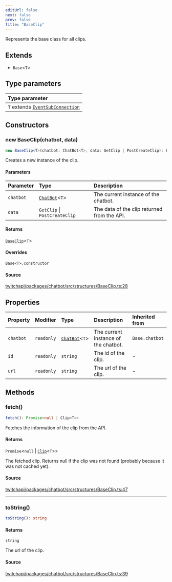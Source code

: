 ```yaml
---
editUrl: false
next: false
prev: false
title: "BaseClip"
---
```


Represents the base class for all clips.

## Extends

- `Base`\<`T`\>

## Type parameters

| Type parameter |
| :------ |
| `T` extends [`EventSubConnection`](/api/chatbot/enumerations/eventsubconnection/) |

## Constructors

### new BaseClip(chatbot, data)

```ts
new BaseClip<T>(chatbot: ChatBot<T>, data: GetClip | PostCreateClip): BaseClip<T>
```

Creates a new instance of the clip.

#### Parameters

| Parameter | Type | Description |
| :------ | :------ | :------ |
| `chatbot` | [`ChatBot`](/api/chatbot/classes/chatbot/)\<`T`\> | The current instance of the chatbot. |
| `data` | `GetClip` \| `PostCreateClip` | The data of the clip returned from the API. |

#### Returns

[`BaseClip`](/api/chatbot/classes/baseclip/)\<`T`\>

#### Overrides

`Base<T>.constructor`

#### Source

[twitchapi/packages/chatbot/src/structures/BaseClip.ts:28](https://github.com/pablornc/twitchapi//blob/f8a75ccd701e54db4c91e2b0128974da23f25d14/packages/chatbot/src/structures/BaseClip.ts#L28)

## Properties

| Property | Modifier | Type | Description | Inherited from |
| :------ | :------ | :------ | :------ | :------ |
| `chatbot` | `readonly` | [`ChatBot`](/api/chatbot/classes/chatbot/)\<`T`\> | The current instance of the chatbot. | `Base.chatbot` |
| `id` | `readonly` | `string` | The id of the clip. | - |
| `url` | `readonly` | `string` | The url of the clip. | - |

## Methods

### fetch()

```ts
fetch(): Promise<null | Clip<T>>
```

Fetches the information of the clip from the API.

#### Returns

`Promise`\<`null` \| [`Clip`](/api/chatbot/classes/clip/)\<`T`\>\>

The fetched clip. Returns null if the clip was not found (probably because it was not cached yet).

#### Source

[twitchapi/packages/chatbot/src/structures/BaseClip.ts:47](https://github.com/pablornc/twitchapi//blob/f8a75ccd701e54db4c91e2b0128974da23f25d14/packages/chatbot/src/structures/BaseClip.ts#L47)

***

### toString()

```ts
toString(): string
```

#### Returns

`string`

The url of the clip.

#### Source

[twitchapi/packages/chatbot/src/structures/BaseClip.ts:39](https://github.com/pablornc/twitchapi//blob/f8a75ccd701e54db4c91e2b0128974da23f25d14/packages/chatbot/src/structures/BaseClip.ts#L39)
